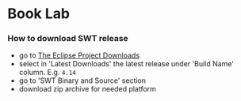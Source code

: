 # Book Lab

### How to download SWT release ###
- go to [The Eclipse Project Downloads](https://download.eclipse.org/eclipse/downloads/)
- select in 'Latest Downloads' the latest release under 'Build Name' column. E.g. `4.14`
- go to 'SWT Binary and Source' section
- download zip archive for needed platform